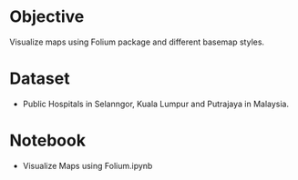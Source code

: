 # Objective
Visualize maps using Folium package and different basemap styles.

# Dataset
- Public Hospitals in Selanngor, Kuala Lumpur and Putrajaya in Malaysia.

# Notebook
- Visualize Maps using Folium.ipynb
